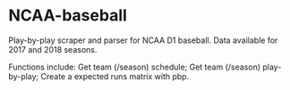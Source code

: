 # NCAA-baseball
Play-by-play scraper and parser for NCAA D1 baseball. Data available for 2017 and 2018 seasons.

Functions include: 
Get team (/season) schedule;
Get team (/season) play-by-play;
Create a expected runs matrix with pbp.
